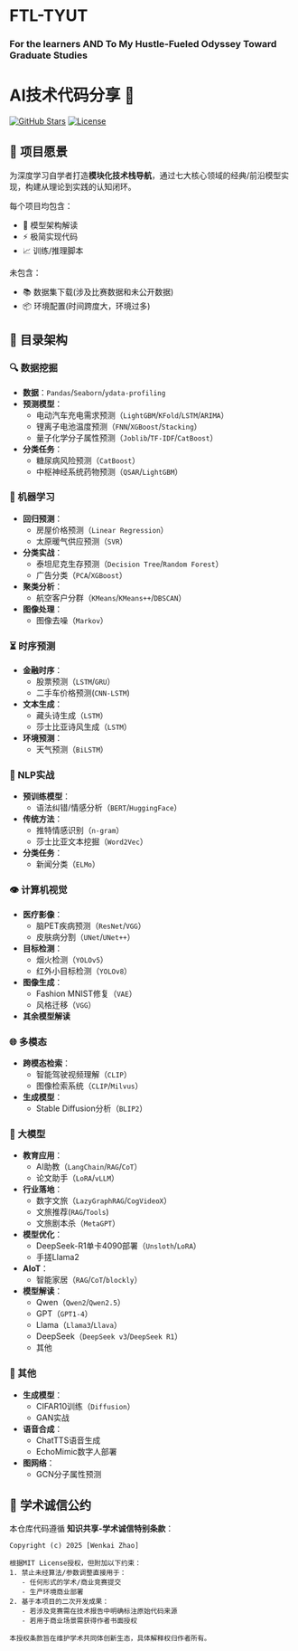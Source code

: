 # FTL-TYUT
### For the learners AND To My Hustle-Fueled Odyssey Toward Graduate Studies
# AI技术代码分享 🚀
[![GitHub Stars](https://img.shields.io/github/stars/yourusername/reponame?style=social)](https://github.com/yourusername/reponame)
[![License](https://img.shields.io/badge/License-MIT-blue.svg)](https://opensource.org/licenses/MIT)

## 🌟 项目愿景
为深度学习自学者打造**模块化技术栈导航**，通过七大核心领域的经典/前沿模型实现，构建从理论到实践的认知闭环。

每个项目均包含：
- 🧠 模型架构解读
- ⚡ 极简实现代码
- 📈 训练/推理脚本

未包含：
- 📚 数据集下载(涉及比赛数据和未公开数据)
- 📦 环境配置(时间跨度大，环境过多)

## 📂 目录架构
### 🔍 数据挖掘
- **数据**：`Pandas`/`Seaborn`/`ydata-profiling`
- **预测模型**：
  - 电动汽车充电需求预测（`LightGBM`/`KFold`/`LSTM`/`ARIMA`）
  - 锂离子电池温度预测（`FNN`/`XGBoost`/`Stacking`）
  - 量子化学分子属性预测（`Joblib`/`TF-IDF`/`CatBoost`）
- **分类任务**：
  - 糖尿病风险预测（`CatBoost`）
  - 中枢神经系统药物预测（`QSAR`/`LightGBM`）

### 🤖 机器学习
- **回归预测**：
  - 房屋价格预测（`Linear Regression`）
  - 太原暖气供应预测（`SVR`）
- **分类实战**：
  - 泰坦尼克生存预测（`Decision Tree`/`Random Forest`）
  - 广告分类（`PCA`/`XGBoost`）
- **聚类分析**：
  - 航空客户分群（`KMeans`/`KMeans++`/`DBSCAN`）
- **图像处理**：
  - 图像去噪（`Markov`）

### ⏳ 时序预测
- **金融时序**：
  - 股票预测（`LSTM`/`GRU`）
  - 二手车价格预测(`CNN-LSTM`)
- **文本生成**：
  - 藏头诗生成（`LSTM`）
  - 莎士比亚诗风生成（`LSTM`）
- **环境预测**：
  - 天气预测（`BiLSTM`）

### 📝 NLP实战
- **预训练模型**：
  - 语法纠错/情感分析（`BERT`/`HuggingFace`）
- **传统方法**：
  - 推特情感识别（`n-gram`）
  - 莎士比亚文本挖掘（`Word2Vec`）
- **分类任务**：
  - 新闻分类（`ELMo`）

### 👁️ 计算机视觉
- **医疗影像**：
  - 脑PET疾病预测（`ResNet`/`VGG`）
  - 皮肤病分割（`UNet`/`UNet++`）
- **目标检测**：
  - 烟火检测（`YOLOv5`）
  - 红外小目标检测（`YOLOv8`）
- **图像生成**：
  - Fashion MNIST修复（`VAE`）
  - 风格迁移（`VGG`）
- **其余模型解读**

### 🌐 多模态
- **跨模态检索**：
  - 智能驾驶视频理解（`CLIP`）
  - 图像检索系统（`CLIP`/`Milvus`）
- **生成模型**：
  - Stable Diffusion分析（`BLIP2`）

### 🧠 大模型
- **教育应用**：
  - AI助教（`LangChain`/`RAG`/`CoT`）
  - 论文助手（`LoRA`/`vLLM`）
- **行业落地**：
  - 数字文旅（`LazyGraphRAG`/`CogVideoX`）
  - 文旅推荐(`RAG`/`Tools`)
  - 文旅剧本杀（`MetaGPT`）
- **模型优化**：
  - DeepSeek-R1单卡4090部署（`Unsloth`/`LoRA`）
  - 手搓Llama2
- **AIoT**：
  - 智能家居（`RAG`/`CoT`/`blockly`）
- **模型解读**：
  - Qwen（`Qwen2`/`Qwen2.5`）
  - GPT（`GPT1-4`）
  - Llama（`Llama3`/`Llava`）
  - DeepSeek（`DeepSeek v3`/`DeepSeek R1`）
  - 其他

### 🧰 其他
- **生成模型**：
  - CIFAR10训练（`Diffusion`）
  - GAN实战
- **语音合成**：
  - ChatTTS语音生成
  - EchoMimic数字人部署
- **图网络**：
  - GCN分子属性预测

## 📜 学术诚信公约

本仓库代码遵循 **知识共享-学术诚信特别条款**：
```text
Copyright (c) 2025 [Wenkai Zhao]

根据MIT License授权，但附加以下约束：
1. 禁止未经算法/参数调整直接用于：
   - 任何形式的学术/商业竞赛提交
   - 生产环境商业部署
2. 基于本项目的二次开发成果：
   - 若涉及竞赛需在技术报告中明确标注原始代码来源
   - 若用于商业场景需获得作者书面授权

本授权条款旨在维护学术共同体创新生态，具体解释权归作者所有。